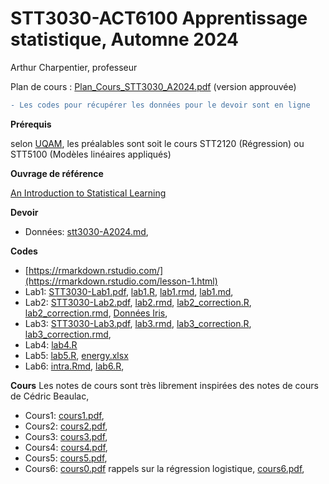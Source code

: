 # STT3030-ACT6100 Apprentissage statistique, Automne 2024

Arthur Charpentier, professeur

Plan de cours : [Plan_Cours_STT3030_A2024.pdf](/docs/Plan_Cours_STT3030_A2024.pdf) (version approuvée)

```diff
- Les codes pour récupérer les données pour le devoir sont en ligne
```

**Prérequis**

selon [UQAM](https://etudier.uqam.ca/cours?sigle=STT3030), les préalables sont soit le cours STT2120 (Régression) ou STT5100 (Modèles linéaires appliqués)

**Ouvrage de référence**

[An Introduction to Statistical Learning](https://hastie.su.domains/ISLR2/ISLRv2_corrected_June_2023.pdf.download.html)

**Devoir**

* Données: [stt3030-A2024.md](/devoir/stt3030-A2024.md),

**Codes**
* [https://rmarkdown.rstudio.com/](https://rmarkdown.rstudio.com/lesson-1.html)
* Lab1: [STT3030-Lab1.pdf](/lab/STT3030-Lab1.pdf), [lab1.R](/lab/lab1.R), [lab1.rmd](/lab/lab1.rmd), [lab1.md](/lab/lab1.md),
* Lab2: [STT3030-Lab2.pdf](/lab/lab2_correction.pdf), [lab2.rmd](/lab/lab2.Rmd), [lab2_correction.R](/lab/lab2_correction.R), [lab2_correction.rmd](/lab/lab2_correction.rmd), [Données Iris](/lab/iris.zip),
* Lab3: [STT3030-Lab3.pdf](/lab/lab3_correction.pdf), [lab3.rmd](/lab/lab3.Rmd), [lab3_correction.R](/lab/lab3_correction.R), [lab3_correction.rmd](/lab/lab3_correction.Rmd),
* Lab4: [lab4.R](/lab/lab4.R)
* Lab5: [lab5.R](/lab/lab5.R), [energy.xlsx](/data/energy.xlsx)
* Lab6: [intra.Rmd](/lab/intra-exo-1.Rmd), [lab6.R](/lab/lab6.R),

**Cours**
Les notes de cours sont très librement inspirées des notes de cours de Cédric Beaulac,
* Cours1: [cours1.pdf](/docs/STT3030-1.pdf),
* Cours2: [cours2.pdf](/docs/STT3030-2.pdf),
* Cours3: [cours3.pdf](/docs/STT3030-3.pdf),
* Cours4: [cours4.pdf](/docs/STT3030-4.pdf),
* Cours5: [cours5.pdf](/docs/STT3030-5.pdf),
* Cours6: [cours0.pdf](/docs/STT3030-0.pdf) rappels sur la régression logistique, [cours6.pdf](/docs/STT3030-6.pdf),
